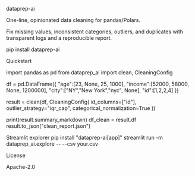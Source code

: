 dataprep-ai

One-line, opinionated data cleaning for pandas/Polars.

Fix missing values, inconsistent categories, outliers, and duplicates with transparent logs and a reproducible report.

pip install dataprep-ai

Quickstart

import pandas as pd
from dataprep_ai import clean, CleaningConfig

df = pd.DataFrame({
  "age":[23, None, 25, 1000],
  "income":[52000, 58000, None, 1200000],
  "city":["NY","New York","nyc", None],
  "id":[1,2,2,4]
})

result = clean(df, CleaningConfig(
  id_columns=["id"],
  outlier_strategy="iqr_cap",
  categorical_normalization=True
))

print(result.summary_markdown)
df_clean = result.df
result.to_json("clean_report.json")

Streamlit explorer
pip install "dataprep-ai[app]"
streamlit run -m dataprep_ai.explore -- --csv your.csv

License

Apache-2.0
